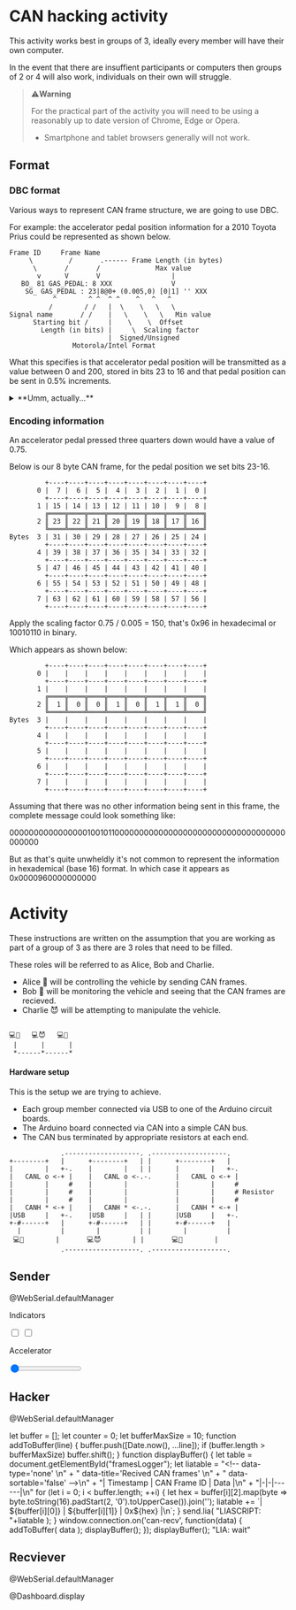 <!--
author:   André Dietrich
email:    LiaScript@web.de
version:  0.3.2
language: en
narrator: US English Male

logo:     logo.jpg

import: macros_webserial.md
import: macros_dashboard.md

@onload
async function waitForConnection() {
  while (!window.connection) {
    await new Promise(resolve => setTimeout(resolve, 100)); // wait 100ms
  }
  // Once window.connection is available
  connectionAvailable();
}

function connectionAvailable() {
    window.connection.on('can-recv', function(msg) 
    {
        console.log( "Can-recv: "+msg );
       
        if( msg[0] == 203 ) // SCM_FEEDBACK
        {   
            // data[1] is an array of multiple integers where each element represents the value of a byte
            // convert into a single integer where the lsb were contained in element 0
            let data = 0;
            for (let i = 0; i < msg[1].length; i++)
                data |= msg[1][i] << (8 * i);

            // true if bit 6 of data is set
            window.turnSignalsStates.left = (data & (1 << 6)) !== 0;     
            window.turnSignalsStates.right = (data & (1 << 5)) !== 0;
        }   
        else if( msg[0] == 81 ) // GAS_PEDAL
        {
            window.tacho = msg[1][2] * 0.005;
        }     
    });
}

// Call this function to start the waiting process
waitForConnection();
@end
-->

# CAN hacking activity

This activity works best in groups of 3, ideally every member will have their own computer.

In the event that there are insuffient participants or computers then groups of 2 or 4 will also work, individuals on their own will struggle.

<!--
style="background-color: firebrick; color: white"
-->
>⚠️**Warning**
>
> For the practical part of the activity you will need to be using a reasonably up to date version of Chrome, Edge or Opera.
>
> - Smartphone and tablet browsers generally will not work.


## Format

### DBC format

Various ways to represent CAN frame structure, we are going to use DBC.

For example: the accelerator pedal position information for a 2010 Toyota Prius could be represented as shown below.

```ascii
Frame ID     Frame Name
     \         /       .------ Frame Length (in bytes)
      \       /       /              Max value
       v      V       V                  |
   BO_ 81 GAS_PEDAL: 8 XXX               V
    SG_ GAS_PEDAL : 23|8@0+ (0.005,0) [0|1] '' XXX
           ^        ^ ^  ^ ^    ^   ^   ^ 
          /        / /   |  \    \   \   \
Signal name       / /    |   \    \   \   Min value
      Starting bit /     |    \    \  Offset
        Length (in bits) |     \  Scaling factor
                         |  Signed/Unsigned
                Motorola/Intel Format 
```                        

What this specifies is that accelerator pedal position will be transmitted as a value between 0 and 200, stored in bits 23 to 16 and that pedal position can be sent in 0.5% increments.

<details>
<summary>**Umm, actually...**</summary>

> In reality the frame ID is 581 but for the sake of simplicity for this task we are using classic CAN and so have to keep our frame IDs <256
</details>

### Encoding information

An accelerator pedal pressed three quarters down would have a value of 0.75.

Below is our 8 byte CAN frame, for the pedal position we set bits 23-16.

<!--
style="
  max-width: 600px;" -->
```ascii
         +----+----+----+----+----+----+----+----+
       0 |  7 |  6 |  5 |  4 |  3 |  2 |  1 |  0 |
         +----+----+----+----+----+----+----+----+
       1 | 15 | 14 | 13 | 12 | 11 | 10 |  9 |  8 |
         ╔════╦════╦════╦════╦════╦════╦════╦════╗
       2 ║ 23 ║ 22 ║ 21 ║ 20 ║ 19 ║ 18 ║ 17 ║ 16 ║
         ╚════╩════╩════╩════╩════╩════╩════╩════╝
Bytes  3 | 31 | 30 | 29 | 28 | 27 | 26 | 25 | 24 |
         +----+----+----+----+----+----+----+----+
       4 | 39 | 38 | 37 | 36 | 35 | 34 | 33 | 32 |
         +----+----+----+----+----+----+----+----+
       5 | 47 | 46 | 45 | 44 | 43 | 42 | 41 | 40 |
         +----+----+----+----+----+----+----+----+
       6 | 55 | 54 | 53 | 52 | 51 | 50 | 49 | 48 |
         +----+----+----+----+----+----+----+----+
       7 | 63 | 62 | 61 | 60 | 59 | 58 | 57 | 56 |
         +----+----+----+----+----+----+----+----+
```

Apply the scaling factor 0.75 / 0.005 = 150, that's 0x96 in hexadecimal or 10010110 in binary.

Which appears as shown below:

<!--
style="
  max-width: 600px;" -->
```ascii
         +----+----+----+----+----+----+----+----+
       0 |    |    |    |    |    |    |    |    |
         +----+----+----+----+----+----+----+----+
       1 |    |    |    |    |    |    |    |    |
         ╔════╦════╦════╦════╦════╦════╦════╦════╗
       2 ║  1 ║  0 ║  0 ║  1 ║  0 ║  1 ║  1 ║  0 ║
         ╚════╩════╩════╩════╩════╩════╩════╩════╝
Bytes  3 |    |    |    |    |    |    |    |    |
         +----+----+----+----+----+----+----+----+
       4 |    |    |    |    |    |    |    |    |
         +----+----+----+----+----+----+----+----+
       5 |    |    |    |    |    |    |    |    |
         +----+----+----+----+----+----+----+----+
       6 |    |    |    |    |    |    |    |    |
         +----+----+----+----+----+----+----+----+
       7 |    |    |    |    |    |    |    |    |
         +----+----+----+----+----+----+----+----+
```

Assuming that there was no other information being sent in this frame, the complete message could look something like:

0000000000000000100101100000000000000000000000000000000000000000

But as that's quite unwheldly it's not common to represent the information in hexademical (base 16) format. 
In which case it appears as 0x0000960000000000


# Activity 

These instructions are written on the assumption that you are working as part of a group of 3 as there are 3 roles that need to be filled.

These roles will be referred to as Alice, Bob and Charlie.

- Alice 👩 will be controlling the vehicle by sending CAN frames.
- Bob 👨 will be monitoring the vehicle and seeing that the CAN frames are recieved.
- Charlie 😈 will be attempting to manipulate the vehicle.

```ascii

💻👩   💻😈   💻👨
 |      |      | 
 *------*------*
```

#### Hardware setup

This is the setup we are trying to achieve. 

- Each group member connected via USB to one of the Arduino circuit boards.
- The Arduino board connected via CAN into a simple CAN bus.
- The CAN bus terminated by appropriate resistors at each end.

```ascii
             .-------------------. .-------------------.
+--------+   |      +--------+   | |      +--------+   |
|        |   +-.    |        |   | |      |        |   +-.  
|   CANL o <-+ |    |   CANL o <-.-.      |   CANL o <-+ |
|        |     #    |        |            |        |     #
|        |     #    |        |            |        |     # Resistor
|        |     #    |        |            |        |     #
|   CANH * <-+ |    |   CANH * <-.-.      |   CANH * <-+ |
|USB     |   +-.    |USB     |   | |      |USB     |   +-.
+-#------+   |      +-#------+   | |      +-#------+   |
  |          |        |          | |        |          |
 💻👩        |       💻😈        | |       💻👨        |
             .-------------------. .-------------------.
```           



## Sender

@WebSerial.defaultManager

Indicators

<input type="checkbox" id="left">
<input type="checkbox" id="right">

Accelerator

<div class="slidecontainer">
    <input type="range" min="0" max="200" value="0" id="accelerator"><span id="accelerator_level"></span>
</div>

<script>


function update_accel_status()
{
    console.log("Sending accelerator message");

    let value = document.getElementById("accelerator").value;
    document.getElementById("accelerator_level").innerHTML = (value * 0.005).toFixed(3);

    /*Toyota prius
      BO_ 581 GAS_PEDAL: 8 XXX
        SG_ GAS_PEDAL : 23|8@0+ (0.005,0) [0|1] "" XXX*/

    let data = Math.min(200,Math.max(0,parseInt(value)));   
    let bytes = [ 0, 0, data, 0, 0, 0, 0, 0 ];
    window.connection.send( "can-send", [81, bytes] );
}

document.getElementById("accelerator").addEventListener("input", update_accel_status );
update_accel_status();
</script>


<script>
let sendSignalMsg = function()
{
    console.log("Sending signal message");

    let data = ( document.getElementById('left').checked ? (1 << 6) : 0 ) +
               ( document.getElementById('right').checked ? (1 << 5) : 0 );

    //convert data to an 8 byte array where hte lsb of data are stored in 
    let bytes = new Array(8);
    for (let i = 0; i < bytes.length; i++) 
        bytes[i] = (data >> (i * 8)) & 0xFF;
    
    window.connection.send( "can-send", [203, bytes] );
}

document.getElementById('left').addEventListener('click', sendSignalMsg);
document.getElementById('right').addEventListener('click', sendSignalMsg);
</script>



## Hacker

@WebSerial.defaultManager

<script style="display: block">
    let buffer = [];
    let counter = 0;
    let bufferMaxSize = 10;

    function addToBuffer(line) 
    {
        buffer.push([Date.now(), ...line]);
        if (buffer.length > bufferMaxSize) 
            buffer.shift();
    }

    function displayBuffer()
    {
        let table = document.getElementById("framesLogger");

        let liatable =  "<!-- data-type='none' \n" +
                        "     data-title='Recived CAN frames' \n" + 
                        "     data-sortable='false' -->\n" +
                        "| Timestamp | CAN Frame ID | Data |\n" +
                        "|-|-|------|\n"

        for (let i = 0; i < buffer.length; ++i) {  
            let hex = buffer[i][2].map(byte => byte.toString(16).padStart(2, '0').toUpperCase()).join('');
            liatable += `| ${buffer[i][0]} | ${buffer[i][1]} | 0x${hex} |\n`;
        }

        send.lia( "LIASCRIPT: "+liatable );
    }

    window.connection.on('can-recv', function(data) 
    {
        addToBuffer( data );
        displayBuffer();
    });

    displayBuffer();

    "LIA: wait"
</script>


## Recviever

@WebSerial.defaultManager

@Dashboard.display


